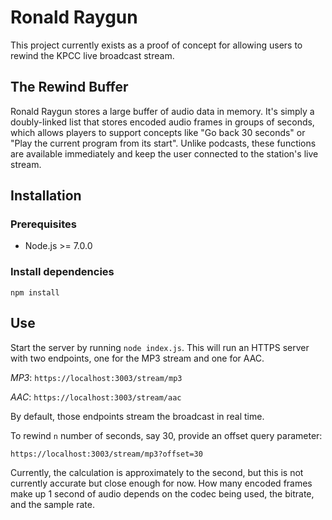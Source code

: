 Ronald Raygun
=============

This project currently exists as a proof of concept for allowing users to rewind the KPCC live broadcast stream.

## The Rewind Buffer

Ronald Raygun stores a large buffer of audio data in memory.  It's simply a doubly-linked list that stores encoded audio frames in groups of seconds, which allows players to support concepts like "Go back 30 seconds" or "Play the current program from its start".  Unlike podcasts, these functions are available immediately and keep the user connected to the station's live stream.

## Installation

### Prerequisites

- Node.js >= 7.0.0

### Install dependencies

`npm install`

## Use

Start the server by running `node index.js`.  This will run an HTTPS server with two endpoints, one for the MP3 stream and one for AAC.

*MP3*: `https://localhost:3003/stream/mp3`

*AAC*: `https://localhost:3003/stream/aac`

By default, those endpoints stream the broadcast in real time.  

To rewind `n` number of seconds, say 30, provide an offset query parameter:

`https://localhost:3003/stream/mp3?offset=30`

Currently, the calculation is approximately to the second, but this is not currently accurate but close enough for now.  How many encoded frames make up 1 second of audio depends on the codec being used, the bitrate, and the sample rate.

